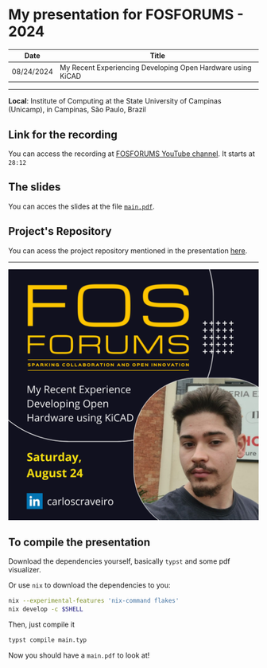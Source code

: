 # My presentation for FOSFORUMS - 2024

|**Date**  |**Title**                                                   |
|----------|------------------------------------------------------------|
|08/24/2024| My Recent Experiencing Developing Open Hardware using KiCAD|
-------------------------------------------------------------------------

**Local**:  Institute of Computing at the State University of Campinas (Unicamp), in Campinas, São Paulo, Brazil

## Link for the recording
You can access the recording at [FOSFORUMS YouTube channel](https://youtu.be/-7DMOClo9MM?t=1692). It starts at `28:12`

## The slides
You can acces the slides at the file [`main.pdf`](https://github.com/CarlosCraveiro/FOSFORUMS_2024/blob/main/main.pdf).

## Project's Repository

You can acess the project repository mentioned in the presentation [here](https://github.com/CarlosCraveiro/einstein-boltzmann).

-----------------------------------------------------------------------------------------------------------------------
![divulgation_image](https://github.com/CarlosCraveiro/FOSFORUMS_2024/blob/main/divulgation/FOSFORUMS_LinkedIn.png)

## To compile the presentation
Download the dependencies yourself, basically `typst` and some pdf visualizer.

Or use `nix` to download the dependencies to you: 
```bash
nix --experimental-features 'nix-command flakes'
nix develop -c $SHELL
```

Then, just compile it
```bash
typst compile main.typ
```

Now you should have a `main.pdf` to look at!
